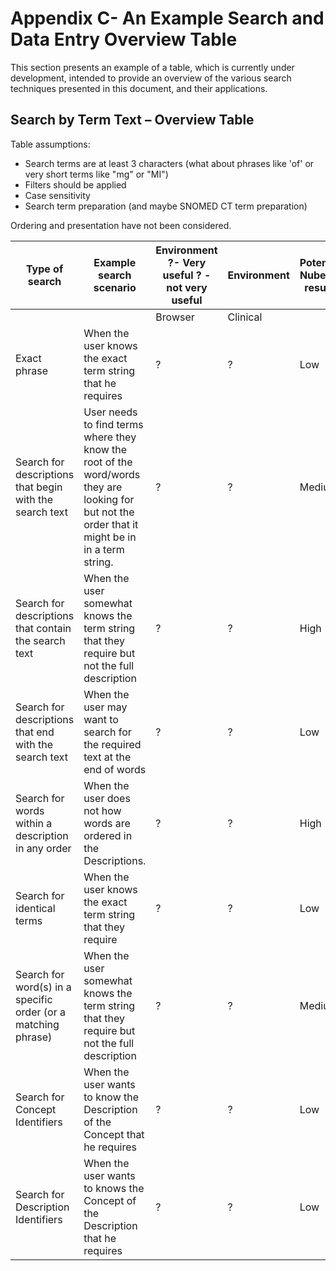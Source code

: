 # Appendix C- An Example Search and Data Entry Overview Table

This section presents an example of a table, which is currently under development, intended to provide an overview of the various search techniques presented in this document, and their applications.

## Search by Term Text – Overview Table

Table assumptions:

* Search terms are at least 3 characters (what about phrases like 'of' or very short terms like "mg" or "MI")
* Filters should be applied
* Case sensitivity
* Search term preparation (and maybe SNOMED CT term preparation)

Ordering and presentation have not been considered.

<table><thead><tr><th width="168.078125">Type of search</th><th width="237.91796875">Example search scenario</th><th width="183.953125" valign="middle">Environment ?- Very useful ? - not very useful</th><th>Environment</th><th>Potential Nuber of results</th><th>Implementation Complexity</th></tr></thead><tbody><tr><td></td><td></td><td valign="middle">Browser</td><td>Clinical</td><td></td><td></td></tr><tr><td>Exact phrase</td><td>When the user knows the exact term string that he requires</td><td valign="middle">?</td><td>?</td><td>Low</td><td>Simple</td></tr><tr><td>Search for descriptions that begin with the search text</td><td>User needs to find terms where they know the root of the word/words they are looking for but not the order that it might be in in a term string.</td><td valign="middle">?</td><td>?</td><td>Medium</td><td>Moderate</td></tr><tr><td>Search for descriptions that contain the search text</td><td>When the user somewhat knows the term string that they require but not the full description</td><td valign="middle">?</td><td>?</td><td>High</td><td>Simple</td></tr><tr><td>Search for descriptions that end with the search text</td><td>When the user may want to search for the required text at the end of words</td><td valign="middle">?</td><td>?</td><td>Low</td><td>Moderate</td></tr><tr><td>Search for words within a description in any order</td><td>When the user does not how words are ordered in the Descriptions.</td><td valign="middle">?</td><td>?</td><td>High</td><td>Moderate</td></tr><tr><td>Search for identical terms</td><td>When the user knows the exact term string that they require</td><td valign="middle">?</td><td>?</td><td>Low</td><td>Simple</td></tr><tr><td>Search for word(s) in a specific order (or a matching phrase)</td><td>When the user somewhat knows the term string that they require but not the full description</td><td valign="middle">?</td><td>?</td><td>Medium</td><td>Moderate</td></tr><tr><td>Search for Concept Identifiers</td><td>When the user wants to know the Description of the Concept that he requires</td><td valign="middle">?</td><td>?</td><td>Low</td><td>Simple</td></tr><tr><td>Search for Description Identifiers</td><td>When the user wants to knows the Concept of the Description that he requires</td><td valign="middle">?</td><td>?</td><td>Low</td><td>Simple</td></tr></tbody></table>

